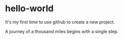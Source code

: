 # hello-world
It's my first time to use github to create a new project.

A journey of a thousand miles begins with a single step.
